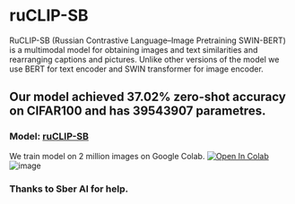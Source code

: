 # ruCLIP-SB
RuCLIP-SB (Russian Contrastive Language–Image Pretraining SWIN-BERT) is a multimodal model for obtaining images and text similarities and rearranging captions and pictures. Unlike other versions of the model we use BERT for text encoder and SWIN transformer for image encoder. 

## Our model achieved 37.02% zero-shot accuracy on CIFAR100 and has 39543907 parametres. 
### Model: [ruCLIP-SB](https://drive.google.com/file/d/1-CghuC9TCIDyn5H3zQS6ho_TNiudzJCX/view?usp=sharing)
We train model on 2 million images on Google Colab.
[![Open In Colab](https://colab.research.google.com/assets/colab-badge.svg)](https://colab.research.google.com/drive/1-9qyxA7Gy1bld8b7dtZISPgdqCWB7Pz3?usp=sharing)
![image](https://github.com/cene555/ruCLIP-SB/blob/main/pictures/Similarity.png)


### Thanks to Sber AI for help.
